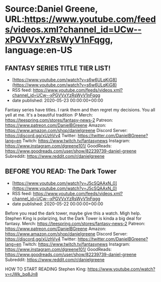 # Source:Daniel Greene, URL:https://www.youtube.com/feeds/videos.xml?channel_id=UCw--xPGVVxYzRsWyV1nFqgg, language:en-US

## FANTASY SERIES TITLE TIER LIST!
 - [https://www.youtube.com/watch?v=s6w6ULqKiG8](https://www.youtube.com/watch?v=s6w6ULqKiG8)
 - RSS feed: https://www.youtube.com/feeds/videos.xml?channel_id=UCw--xPGVVxYzRsWyV1nFqgg
 - date published: 2020-05-23 00:00:00+00:00

Fantasy series have titles. I rank them and then regret my decisions. You all yell at me. It's a beautiful tradition :P 
Merch: https://teespring.com/stores/fantasy-news-2
Patreon: https://www.patreon.com/DanielBGreene
Amazon: https://www.amazon.com/shop/danielgreene
Discord Server: https://discord.gg/xUzhVv4
Twitter: https://twitter.com/DanielBGreene?lang=en
Twitch: https://www.twitch.tv/fantasynews
Instagram: https://www.instagram.com/dgreene101/
GoodReads: https://www.goodreads.com/user/show/82239739-daniel-greene
Subreddit: https://www.reddit.com/r/danielgreene

## BEFORE YOU READ: The Dark Tower
 - [https://www.youtube.com/watch?v=J5cSQAAxN_0](https://www.youtube.com/watch?v=J5cSQAAxN_0)
 - RSS feed: https://www.youtube.com/feeds/videos.xml?channel_id=UCw--xPGVVxYzRsWyV1nFqgg
 - date published: 2020-05-22 00:00:00+00:00

Before you read the dark tower, maybe give this a watch. Migh help. Stephen King is polarizing, but the Dark Tower is kinda a big deal for fantasy. 
Merch: https://teespring.com/stores/fantasy-news-2
Patreon: https://www.patreon.com/DanielBGreene
Amazon: https://www.amazon.com/shop/danielgreene
Discord Server: https://discord.gg/xUzhVv4
Twitter: https://twitter.com/DanielBGreene?lang=en
Twitch: https://www.twitch.tv/fantasynews
Instagram: https://www.instagram.com/dgreene101/
GoodReads: https://www.goodreads.com/user/show/82239739-daniel-greene
Subreddit: https://www.reddit.com/r/danielgreene

HOW TO START READING Stephen King: https://www.youtube.com/watch?v=rJWk_bq8Jn8

